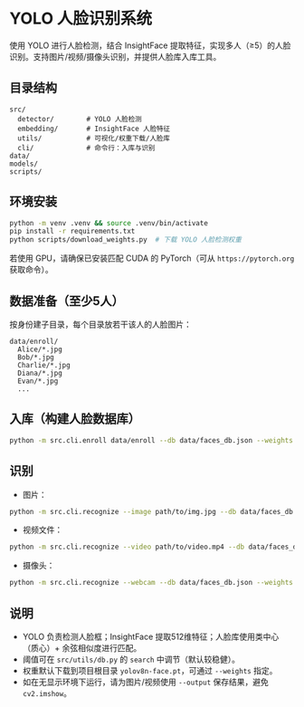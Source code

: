 # YOLO 人脸识别系统

使用 YOLO 进行人脸检测，结合 InsightFace 提取特征，实现多人（≥5）的人脸识别。支持图片/视频/摄像头识别，并提供人脸库入库工具。

## 目录结构
```
src/
  detector/        # YOLO 人脸检测
  embedding/       # InsightFace 人脸特征
  utils/           # 可视化/权重下载/人脸库
  cli/             # 命令行：入库与识别
data/
models/
scripts/
```

## 环境安装
```bash
python -m venv .venv && source .venv/bin/activate
pip install -r requirements.txt
python scripts/download_weights.py  # 下载 YOLO 人脸检测权重
```

若使用 GPU，请确保已安装匹配 CUDA 的 PyTorch（可从 `https://pytorch.org` 获取命令）。

## 数据准备（至少5人）
按身份建子目录，每个目录放若干该人的人脸图片：
```
data/enroll/
  Alice/*.jpg
  Bob/*.jpg
  Charlie/*.jpg
  Diana/*.jpg
  Evan/*.jpg
  ...
```

## 入库（构建人脸数据库）
```bash
python -m src.cli.enroll data/enroll --db data/faces_db.json --weights yolov8n-face.pt
```

## 识别
- 图片：
```bash
python -m src.cli.recognize --image path/to/img.jpg --db data/faces_db.json --weights yolov8n-face.pt --output runs/out.jpg
```

- 视频文件：
```bash
python -m src.cli.recognize --video path/to/video.mp4 --db data/faces_db.json --weights yolov8n-face.pt --output runs/out.mp4
```

- 摄像头：
```bash
python -m src.cli.recognize --webcam --db data/faces_db.json --weights yolov8n-face.pt
```

## 说明
- YOLO 负责检测人脸框；InsightFace 提取512维特征；人脸库使用类中心（质心）+ 余弦相似度进行匹配。
- 阈值可在 `src/utils/db.py` 的 `search` 中调节（默认较稳健）。
- 权重默认下载到项目根目录 `yolov8n-face.pt`，可通过 `--weights` 指定。
- 如在无显示环境下运行，请为图片/视频使用 `--output` 保存结果，避免 `cv2.imshow`。
